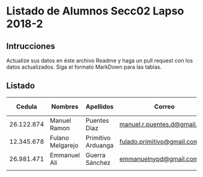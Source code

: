 # Listado de Alumnos Secc02 Lapso 2018-2
## Intrucciones
Actualize sus datos en éste archivo Readme y haga un pull request con los datos actualizados.  Siga 
el formato MarkDown para las tablas.
## Listado
| Cedula     | Nombres          | Apellidos          | Correo                     | Usuario GitHub |
|------------|------------------|--------------------|----------------------------|----------------|
| 26.122.874 | Manuel Ramon     | Puentes Diaz       |manuel.r.puentes.d@gmail.com| ManuelPuentes  |
| 12.345.678 | Fulano Melgarejo | Primitivo Arduanga | fulado.primitivo@gmail.com | fulanop        |
| 26.981.471 | Emmanuel Ali     | Guerra Sánchez     | emmanuelnypd@gmail.com     | eagskunst      |
|            |                  |                    |                            |                |
